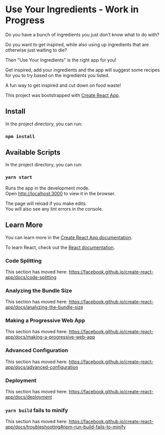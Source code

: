 # Use Your Ingredients - Work in Progress

Do you have a bunch of ingredients you just don't know what to do with?

Do you want to get inspired, while also using up ingredients that are otherwise just waiting to die?

Then "Use Your Ingredients" is the right app for you! 

Get inspired, add your ingredients and the app will suggest some 
recipes for you to try based on the ingredients you listed.

A fun way to get inspired and cut down on food waste! 
 
This project was bootstrapped with [Create React App](https://github.com/facebook/create-react-app).

## Install
In the project directory, you can run:

### `npm install`
## Available Scripts

In the project directory, you can run:

### `yarn start`

Runs the app in the development mode.<br />
Open [http://localhost:3000](http://localhost:3000) to view it in the browser.

The page will reload if you make edits.<br />
You will also see any lint errors in the console.


## Learn More

You can learn more in the [Create React App documentation](https://facebook.github.io/create-react-app/docs/getting-started).

To learn React, check out the [React documentation](https://reactjs.org/).

### Code Splitting

This section has moved here: https://facebook.github.io/create-react-app/docs/code-splitting

### Analyzing the Bundle Size

This section has moved here: https://facebook.github.io/create-react-app/docs/analyzing-the-bundle-size

### Making a Progressive Web App

This section has moved here: https://facebook.github.io/create-react-app/docs/making-a-progressive-web-app

### Advanced Configuration

This section has moved here: https://facebook.github.io/create-react-app/docs/advanced-configuration

### Deployment

This section has moved here: https://facebook.github.io/create-react-app/docs/deployment

### `yarn build` fails to minify

This section has moved here: https://facebook.github.io/create-react-app/docs/troubleshooting#npm-run-build-fails-to-minify
